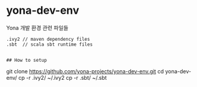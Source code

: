 # yona-dev-env
Yona 개발 환경 관련 파일들

```
.ivy2 // maven dependency files
.sbt  // scala sbt runtime files


## How to setup

```
git clone https://github.com/yona-projects/yona-dev-env.git
cd yona-dev-env/
cp -r .ivy2/ ~/.ivy2
cp -r .sbt/ ~/.sbt
```

